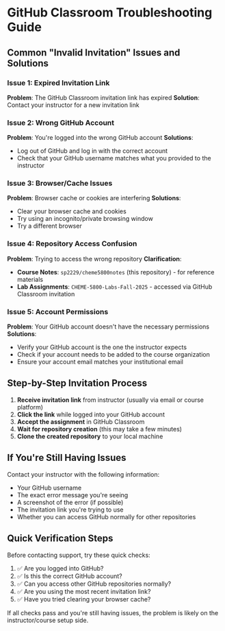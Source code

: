 # GitHub Classroom Troubleshooting Guide

## Common "Invalid Invitation" Issues and Solutions

### Issue 1: Expired Invitation Link
**Problem**: The GitHub Classroom invitation link has expired
**Solution**: Contact your instructor for a new invitation link

### Issue 2: Wrong GitHub Account
**Problem**: You're logged into the wrong GitHub account
**Solutions**:
- Log out of GitHub and log in with the correct account
- Check that your GitHub username matches what you provided to the instructor

### Issue 3: Browser/Cache Issues
**Problem**: Browser cache or cookies are interfering
**Solutions**:
- Clear your browser cache and cookies
- Try using an incognito/private browsing window
- Try a different browser

### Issue 4: Repository Access Confusion
**Problem**: Trying to access the wrong repository
**Clarification**:
- **Course Notes**: `sp2229/cheme5800notes` (this repository) - for reference materials
- **Lab Assignments**: `CHEME-5800-Labs-Fall-2025` - accessed via GitHub Classroom invitation

### Issue 5: Account Permissions
**Problem**: Your GitHub account doesn't have the necessary permissions
**Solutions**:
- Verify your GitHub account is the one the instructor expects
- Check if your account needs to be added to the course organization
- Ensure your account email matches your institutional email

## Step-by-Step Invitation Process

1. **Receive invitation link** from instructor (usually via email or course platform)
2. **Click the link** while logged into your GitHub account
3. **Accept the assignment** in GitHub Classroom
4. **Wait for repository creation** (this may take a few minutes)
5. **Clone the created repository** to your local machine

## If You're Still Having Issues

Contact your instructor with the following information:
- Your GitHub username
- The exact error message you're seeing
- A screenshot of the error (if possible)
- The invitation link you're trying to use
- Whether you can access GitHub normally for other repositories

## Quick Verification Steps

Before contacting support, try these quick checks:

1. ✅ Are you logged into GitHub?
2. ✅ Is this the correct GitHub account?
3. ✅ Can you access other GitHub repositories normally?
4. ✅ Are you using the most recent invitation link?
5. ✅ Have you tried clearing your browser cache?

If all checks pass and you're still having issues, the problem is likely on the instructor/course setup side.